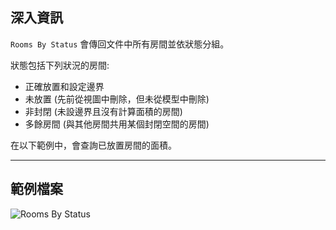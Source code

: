 ## 深入資訊
`Rooms By Status` 會傳回文件中所有房間並依狀態分組。

狀態包括下列狀況的房間:
- 正確放置和設定邊界
- 未放置 (先前從視圖中刪除，但未從模型中刪除)
- 非封閉 (未設邊界且沒有計算面積的房間)
- 多餘房間 (與其他房間共用某個封閉空間的房間)

在以下範例中，會查詢已放置房間的面積。
___
## 範例檔案

![Rooms By Status](./DSRevitNodesUI.RoomsByStatus_img.jpg)
